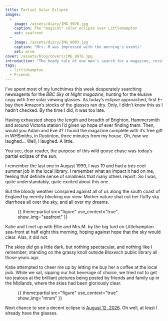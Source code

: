 ```yaml
---
title: Partial Solar Eclipse
images:
  - 
    image: /assets/diary/IMG_9976.jpg
    caption: The "magical" solar eclipse over Littlehampton
    set: seafront
  - 
    image: /assets/diary/IMG_0003.jpg
    caption: "Mrs. M was impressed with the morning's events"
    set: mrsm
cover: /assets/blog/covers/IMG_9976.jpg
introduction: "The heady tale of one man's search for a magazine, resulting in him getting sky poop in his eye. All of this and more in my story of today's partial eclipse of the sun."
tags:
  - littlehampton
  - Friends
---
```

I've spent most of my lunchtimes this week desperately searching newsagents for the _BBC Sky at Night magazine_, hunting for the elusive copy with free solar viewing glasses. As today’s eclipse approached, first E-bay then Amazon’s stocks of the glasses ran dry. Only, I didn’t know this as I hadn’t checked. By the time I did, it was too late. 

Having exhausted shops the length and breadth of Brighton, Hammersmith and around Victoria station I’d given up hope of ever finding them. Then, would you Adam and Eve it? I found the magazine complete with it’s free gift in WHSmiths, in Rustinton, three minutes from my house. Oh, _how_ we laughed… Well, I laughed. A little.

You see, dear reader, the purpose of this wild goose chase was today’s partial eclipse of the sun.

I remember the last one in August 1999, I was 19 and had a _trés_ cool summer job in the local library. I remember what an impact it had on me, feeling that definite sense of smallness that many others report. So I was, quite understandably, quite excited about this one.

But the bloody weather conspired against all of us along the south coast of England by merrily blocking our view. Mother nature shat out her fluffy sky diarrhoea all over the sky, and all over my dreams.

<figure class="inline">{{ theme:partial src="figure" use_context="true" show_img="seafront" }}</figure>

Katie and I met up with Ellie and Mrs.M. by the big turd on Littlehampton sea-front at half eight this morning, hoping against hope that the sky would clear. Alas, it did not.

The skies _did_ go a little dark, but nothing spectacular, and nothing like I remember; standing on the grassy knoll outside Bloxwich public library all those years ago.

Katie attempted to cheer me up by letting me buy her a coffee at the local pub. While we sat, sipping our hot beverage of choice, we tried not to get too jealous at the brilliant pictures being posted by friends and family up in the Midlands, where the skies had been gloriously clear.

<figure class="inline">{{ theme:partial src="figure" use_context="true" show_img="mrsm" }}</figure>

Next chance to see a decent eclipse is [August 12, 2026](http://en.wikipedia.org/wiki/Solar_eclipse_of_August_12,_2026). Oh well, at least I already have the glasses.